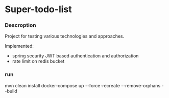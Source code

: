# Super-todo-list
### Descroption
Project for testing various technologies and approaches.

Implemented:
- spring security JWT based authentication and authorization
- rate limit on redis bucket

### run
mvn clean install
docker-compose up --force-recreate --remove-orphans --build